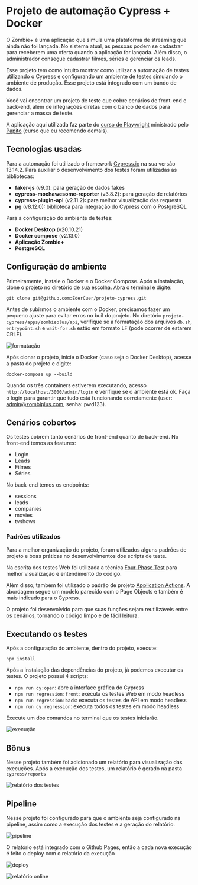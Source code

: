 
# Projeto de automação Cypress + Docker

O Zombie+ é uma aplicação que simula uma plataforma de streaming que ainda não foi lançada. No sistema atual, as pessoas podem se cadastrar para receberem uma oferta quando a aplicação for lançada. Além disso, o administrador consegue cadastrar filmes, séries e gerenciar os leads.

Esse projeto tem como intuito mostrar como utilizar a automação de testes utilizando o Cypress e configurando um ambiente de testes simulando o ambiente de produção. Esse projeto está integrado com um bando de dados.

Você vai encontrar um projeto de teste que cobre cenários de front-end e back-end, além de integrações diretas com o banco de dados para gerenciar a massa de teste.

A aplicação aqui utilizada faz parte do [curso de Playwright](https://www.udemy.com/course/playwright-zombie) ministrado pelo [Papito](https://www.linkedin.com/in/papitodev/) (curso que eu recomendo demais).

## Tecnologias usadas

Para a automação foi utilizado o framework [Cypress.io](https://docs.cypress.io/guides/getting-started/installing-cypress) na sua versão 13.14.2. Para auxiliar o desenvolvimento dos testes foram utilizadas as bibliotecas:
- **faker-js** (v9.0): para geração de dados fakes
- **cypress-mochawesome-reporter** (v3.8.2): para geração de relatórios
- **cypress-plugin-api** (v2.11.2): para melhor visualização das requests
- **pg** (v8.12.0): biblioteca para integração do Cypress com o PostgreSQL

Para a configuração do ambiente de testes:
- **Docker Desktop** (v20.10.21)
- **Docker compose** (v2.13.0)
- **Aplicação Zombie+**
- **PostgreSQL**

## Configuração do ambiente

Primeiramente, instale o Docker e o Docker Compose. Após a instalação, clone o projeto no diretório de sua escolha. Abra o terminal e digite:

`git clone git@github.com:EderCuer/projeto-cypress.git`

Antes de subirmos o ambiente com o Docker, precisamos fazer um pequeno ajuste para evitar erros no buil do projeto. No diretório `projeto-cypress/apps/zombieplus/api`, verifique se a formatação dos arquivos `db.sh`, `entrypoint.sh` e `wait-for.sh` estão em formato LF (pode ocorrer de estarem CRLF).

![formatação](https://i.ibb.co/QCkwkmB/crlf-lf.png)

Após clonar o projeto, inicie o Docker (caso seja o Docker Desktop), acesse a pasta do projeto e digite:

`docker-compose up --build`

Quando os três containers estiverem executando, acesso `http://localhost/3000/admin/login` e verifique se o ambiente está ok. Faça o login para garantir que tudo está funcionando corretamente (user: admin@zombiplus.com, senha: pwd123).

## Cenários cobertos

Os testes cobrem tanto cenários de front-end quanto de back-end. No front-end temos as features:
- Login
- Leads
- Filmes
- Séries

No back-end temos os endpoints:
- sessions
- leads
- companies
- movies
- tvshows

### Padrões utilizados

Para a melhor organização do projeto, foram utilizados alguns padrões de projeto e boas práticas no desenvolvimentos dos scripts de teste.

Na escrita dos testes Web foi utilizada a técnica [Four-Phase Test](https://thoughtbot.com/blog/four-phase-test) para melhor visualização e entendimento do código. 

Além disso, também foi utilizado o padrão de projeto [Application Actions](https://www.cypress.io/blog/stop-using-page-objects-and-start-using-app-actions). A abordagem segue um modelo parecido com o Page Objects e também é mais indicado para o Cypress.

O projeto foi desenvolvido para que suas funções sejam reutilizáveis entre os cenários, tornando o código limpo e de fácil leitura.

## Executando os testes

Após a configuração do ambiente, dentro do projeto, execute:

`npm install`


Após a instalação das dependências do projeto, já podemos executar os testes. O projeto possui 4 scripts:
- `npm run cy:open`: abre a interface gráfica do Cypress
- `npm run regression:front`: executa os testes Web em modo headless
- `npm run regression:back`: executa os testes de API em modo headless
- `npm run cy:regression`: executa todos os testes em modo headless

Execute um dos comandos no terminal que os testes iniciarão.

![execução](https://i.ibb.co/2SmBjBc/Captura-de-tela-2024-09-16-164334.png)

## Bônus

Nesse projeto também foi adicionado um relatório para visualização das execuções. Após a execução dos testes, um relatório é gerado na pasta `cypress/reports`

![relatório dos testes](https://i.ibb.co/MSq8BHw/Captura-de-tela-2024-09-16-164709.png)

## Pipeline

Nesse projeto foi configurado para que o ambiente seja configurado na pipeline, assim como a execução dos testes e a geração do relatório.

![pipeline](https://i.ibb.co/pWprr4p/pipeline.png)

O relatório está integrado com o Github Pages, então a cada nova execução é feito o deploy com o relatório da execução

![deploy](https://i.ibb.co/QJvvVBB/deploy.png)

![relatório online](https://i.ibb.co/PjQqc0R/relatorio-online.png)
